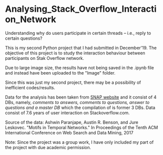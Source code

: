 # Analysing_Stack_Overflow_Interaction_Network
Understanding why do users participate in certain threads – i.e., reply to certain questions?


This is my second Python project that I had submitted in December'19. The objective of this project is to study the interaction behaviour between participants on Stak Overflow network. 

Due to large image size, the results have not being saved in the .ipynb file and instead have been uploaded to the "Image" folder.

Since this was just my second project, there may be a possibility of inefficient codes/results.

Data for the analysis has been taken from [SNAP website](http://snap.stanford.edu/data/sx-stackoverflow.html) and it consist of 4 DBs, namely, *comments to answers, comments to questions, answer to questions and a master DB* which the compilation of is former 3 DBs. Data consist of 7.6 years of user interaction on Stackoverflow.com.

Source of the data: Ashwin Paranjape, Austin R. Benson, and Jure Leskovec. "Motifs in Temporal Networks." In Proceedings of the Tenth ACM International Conference on Web Search and Data Mining, 2017

Note: Since the project was a group work, I have only included my part of the project with due academic permission.
